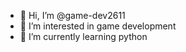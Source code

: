 - 👋 Hi, I’m @game-dev2611
- 👀 I’m interested in game development
- 🌱 I’m currently learning python
<!---
game-dev2611/game-dev2611 is a ✨ special ✨ repository because its `README.md` (this file) appears on your GitHub profile.
You can click the Preview link to take a look at your changes.
--->
